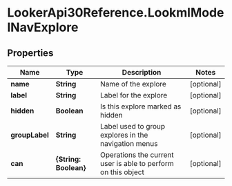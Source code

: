 # LookerApi30Reference.LookmlModelNavExplore

## Properties
Name | Type | Description | Notes
------------ | ------------- | ------------- | -------------
**name** | **String** | Name of the explore | [optional] 
**label** | **String** | Label for the explore | [optional] 
**hidden** | **Boolean** | Is this explore marked as hidden | [optional] 
**groupLabel** | **String** | Label used to group explores in the navigation menus | [optional] 
**can** | **{String: Boolean}** | Operations the current user is able to perform on this object | [optional] 


